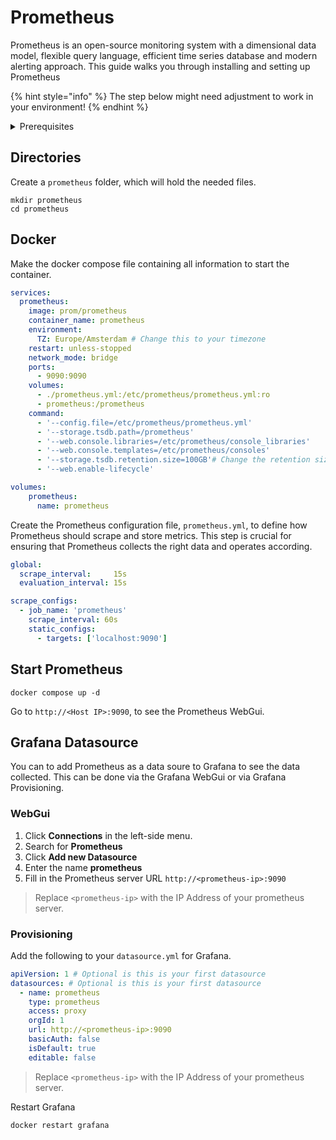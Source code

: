 # Prometheus

Prometheus is an open-source monitoring system with a dimensional data model, flexible query language, efficient time series database and modern alerting approach. This guide walks you through installing and setting up Prometheus

{% hint style="info" %}
The step below might need adjustment to work in your environment!
{% endhint %}

<details>

<summary>Prerequisites</summary>

* Docker installed on your server

</details>

## Directories

Create a `prometheus` folder, which will hold the needed files.

```shell
mkdir prometheus
cd prometheus
```

## Docker

Make the docker compose file containing all information to start the container.

```yaml
services:
  prometheus:
    image: prom/prometheus
    container_name: prometheus
    environment:
      TZ: Europe/Amsterdam # Change this to your timezone
    restart: unless-stopped
    network_mode: bridge
    ports:
      - 9090:9090
    volumes:
      - ./prometheus.yml:/etc/prometheus/prometheus.yml:ro
      - prometheus:/prometheus
    command:
      - '--config.file=/etc/prometheus/prometheus.yml'
      - '--storage.tsdb.path=/prometheus'
      - '--web.console.libraries=/etc/prometheus/console_libraries'
      - '--web.console.templates=/etc/prometheus/consoles'
      - '--storage.tsdb.retention.size=100GB'# Change the retention size to your liking.
      - '--web.enable-lifecycle'

volumes:
    prometheus:
      name: prometheus

```

Create the Prometheus configuration file, `prometheus.yml`, to define how Prometheus should scrape and store metrics. This step is crucial for ensuring that Prometheus collects the right data and operates according.

```yaml
global:
  scrape_interval:     15s
  evaluation_interval: 15s

scrape_configs:
  - job_name: 'prometheus'
    scrape_interval: 60s
    static_configs:
      - targets: ['localhost:9090']
```

## Start Prometheus

```shell
docker compose up -d
```

Go to `http://<Host IP>:9090`, to see the Prometheus WebGui.

## Grafana Datasource

You can to add Prometheus as a data soure to Grafana to see the data collected. This can be done via the Grafana WebGui or via Grafana Provisioning.

### WebGui

1. Click **Connections** in the left-side menu.
2. Search for **Prometheus**
3. Click **Add new Datasource**
4. Enter the name **prometheus**
5. Fill in the Prometheus server URL `http://<prometheus-ip>:9090`

> Replace `<prometheus-ip>` with the IP Address of your prometheus server.

### Provisioning

Add the following to your `datasource.yml` for Grafana.

```yaml
apiVersion: 1 # Optional is this is your first datasource
datasources: # Optional is this is your first datasource
  - name: prometheus
    type: prometheus
    access: proxy
    orgId: 1
    url: http://<prometheus-ip>:9090
    basicAuth: false
    isDefault: true
    editable: false
```

> Replace `<prometheus-ip>` with the IP Address of your prometheus server.

Restart Grafana

```
docker restart grafana
```
